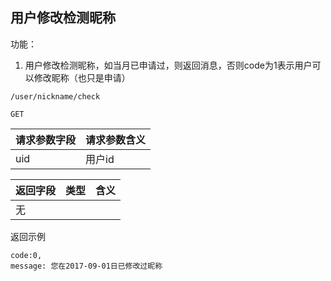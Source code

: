 
## 用户修改检测昵称

功能：

1. 用户修改检测昵称，如当月已申请过，则返回消息，否则code为1表示用户可以修改昵称（也只是申请）

~~~
/user/nickname/check
~~~
~~~
GET
~~~

| 请求参数字段        | 请求参数含义  |
| -------- |:------|
|uid|用户id|


| 返回字段        | 类型 |含义  |
| -------- |:------|:------|
| 无     |  |  |

返回示例
~~~
code:0,
message: 您在2017-09-01日已修改过昵称
~~~

